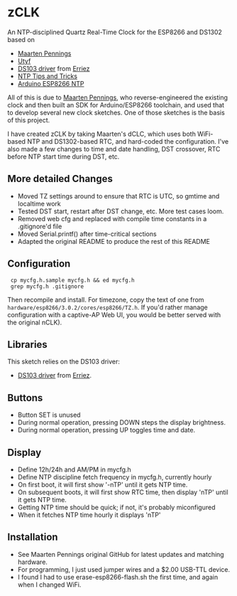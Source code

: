 # zCLK

An NTP-disciplined Quartz Real-Time Clock for the ESP8266 and DS1302 based on
- [Maarten Pennings](https://github.com/maarten-pennings) 
- [Utyf](https://github.com/Utyff)
- [DS103 driver](https://github.com/Erriez/ErriezDS1302) from [Erriez](https://github.com/Erriez)
- [NTP Tips and Tricks](https://www.weigu.lu/microcontroller/tips_tricks/esp_NTP_tips_tricks/index.html)
- [Arduino ESP8266 NTP](https://werner.rothschopf.net/202011_arduino_esp8266_ntp_en.htm)

All of this is due to
[Maarten Pennings](https://github.com/maarten-pennings), who
reverse-engineered the existing clock and then built an SDK for
Arduino/ESP8266 toolchain, and used that to develop several new clock
sketches. One of those sketches is the basis of this project.

I have created zCLK by taking Maarten's dCLC, which uses both
WiFi-based NTP and DS1302-based RTC, and hard-coded the configuration.
I've also made a few changes to time and date handling, DST crossover,
RTC before NTP start time during DST, etc.

## More detailed Changes

- Moved TZ settings around to ensure that RTC is UTC, so gmtime and localtime work
- Tested DST start, restart after DST change, etc.  More test cases loom.
- Removed web cfg and replaced with compile time constants in a .gitignore'd file
- Moved Serial.printf() after time-critical sections
- Adapted the original README to produce the rest of this README

## Configuration

```
 cp mycfg.h.sample mycfg.h && ed mycfg.h
 grep mycfg.h .gitignore
```

Then recompile and install. For timezone, copy the text of one from `hardware/esp8266/3.0.2/cores/esp8266/TZ.h`.
If you'd rather manage configuration with a captive-AP Web UI, you would be better served with the original nCLK).

## Libraries

This sketch relies on the DS103 driver:
 - [DS103 driver](https://github.com/Erriez/ErriezDS1302) from [Erriez](https://github.com/Erriez).

## Buttons
 - Button SET is unused 
 - During normal operation, pressing DOWN steps the display brightness.
 - During normal operation, pressing UP toggles time and date.
 
## Display
- Define 12h/24h and AM/PM in mycfg.h
- Define NTP discipline fetch frequency in mycfg.h, currently hourly
- On first boot, it will first show '-nTP' until it gets NTP time.
- On subsequent boots, it will first show RTC time, then display 'nTP' until it gets NTP time.
- Getting NTP time should be quick; if not, it's probably miconfigured 
- When it fetches NTP time hourly it displays 'nTP'

## Installation 
- See Maarten Pennings original GitHub for latest updates and matching hardware.  
- For programming, I just used jumper wires and a $2.00 USB-TTL device.
- I found I had to use erase-esp8266-flash.sh the first time, and again when I changed WiFi.

